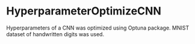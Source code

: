 # HyperparameterOptimizeCNN
Hyperparameters of a CNN was optimized using Optuna package. MNIST dataset of handwritten digits was used. 
